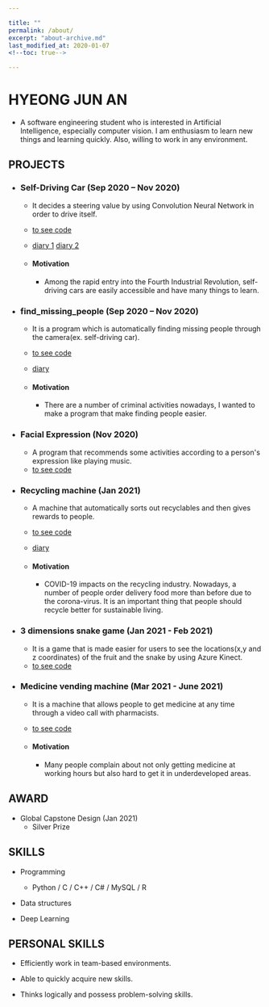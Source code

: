 ```yaml
---

title: ""
permalink: /about/
excerpt: "about-archive.md"
last_modified_at: 2020-01-07
<!--toc: true-->

---
```


# HYEONG JUN AN 

- A software engineering student who is interested in Artificial Intelligence, especially computer vision. I am enthusiasm to learn new things and learning quickly. Also, willing to work in any environment. <br>

## PROJECTS

+ ### Self-Driving Car (Sep 2020 – Nov 2020)
    - It decides a steering value by using Convolution Neural Network in order to drive itself.
    - [to see code](https://github.com/sammiee5311/raspberry_pi/tree/master/self_driving_car)
    - [diary 1](https://sammiee5311.github.io/raspi/Raspi-Self-Driving/) [diary 2](https://sammiee5311.github.io/raspi/raspi-Self-Driving(2)/)
    
    - #### Motivation
        - Among the rapid entry into the Fourth Industrial Revolution, self-driving cars are easily accessible and have many things to learn. <br>

+ ### find_missing_people (Sep 2020 – Nov 2020)
    - It is a program which is automatically finding missing people through the camera(ex. self-driving car).
    - [to see code](https://github.com/sammiee5311/find_missing_people)
    - [diary](https://sammiee5311.github.io/project/Find-Missing-People/)
    
    - #### Motivation 
        - There are a number of criminal activities nowadays, I wanted to make a program that make finding people easier. <br>

+ ### Facial Expression (Nov 2020)
    - A program that recommends some activities according to a person's expression like playing music.
    - [to see code](https://github.com/sammiee5311/facial_expression)

+ ### Recycling machine (Jan 2021)
    - A machine that automatically sorts out recyclables and then gives rewards to people.
    - [to see code](https://github.com/sammiee5311/capstone_design)
    - [diary](https://sammiee5311.github.io/capston/Global-Capstone-Design/)
    
    - #### Motivation
        - COVID-19 impacts on the recycling industry. Nowadays, a number of people order delivery food more than before due to the corona-virus. It is an important thing that people should recycle better for sustainable living.

+ ### 3 dimensions snake game (Jan 2021 - Feb 2021)
    - It is a game that is made easier for users to see the locations(x,y and z coordinates) of the fruit and the snake by using Azure Kinect.
    - [to see code](https://github.com/sammiee5311/3_dimensions_snake_game)
    
+ ### Medicine vending machine (Mar 2021 - June 2021)
    - It is a machine that allows people to get medicine at any time through a video call with pharmacists.
    - [to see code](https://github.com/sammiee5311/medicine_vending_machine)
    
    - #### Motivation
        - Many people complain about not only getting medicine at working hours but also hard to get it in underdeveloped areas.

## AWARD

+ Global Capstone Design (Jan 2021)
    - Silver Prize


## SKILLS

- Programming
    -  Python / C / C++ / C# / MySQL / R

- Data structures

- Deep Learning


## PERSONAL SKILLS

- Efficiently work in team-based environments.

- Able to quickly acquire new skills.

- Thinks logically and possess problem-solving skills.




